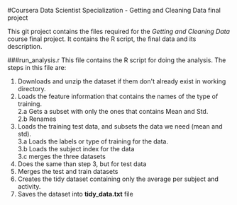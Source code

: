 #Coursera Data Scientist Specialization - Getting and Cleaning Data final project

This git project contains the files required for the _Getting and Cleaning Data_ course final project. It contains the R script, the final data and its description.  

###run_analysis.r
This file contains the R script for doing the analysis. The steps in this file are:  
1. Downloads and unzip the dataset if them don't already exist in working directory.  
2. Loads the feature information that contains the names of the type of training.  
 2.a Gets a subset with only the ones that contains Mean and Std.  
 2.b Renames  
3. Loads the training test data, and subsets the data we need (mean and std).  
 3.a Loads the labels or type of training for the data.  
 3.b Loads the subject index for the data  
 3.c merges the three datasets  
4. Does the same than step 3, but for test data  
5. Merges the test and train datasets  
6. Creates the tidy dataset containing only the average per subject and activity.  
7. Saves the dataset into **tidy_data.txt** file  
